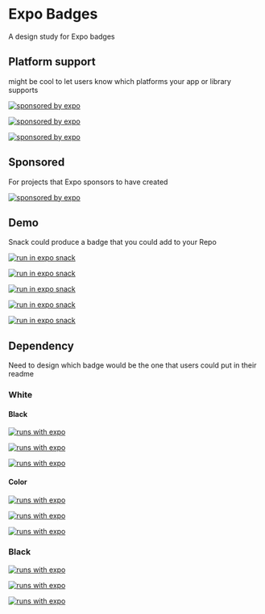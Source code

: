 # Expo Badges

A design study for Expo badges

## Platform support

might be cool to let users know which platforms your app or library supports

[![sponsored by expo](https://img.shields.io/badge/Platforms-Native-4630EB.svg?style=for-the-badge&logo=EXPO&labelColor=000&logoColor=fff)](https://github.com/expo/expo)

[![sponsored by expo](https://img.shields.io/badge/Platforms-Web-4630EB.svg?style=for-the-badge&logo=EXPO&labelColor=000&logoColor=fff)](https://github.com/expo/expo)

[![sponsored by expo](https://img.shields.io/badge/Platforms-Universal-4630EB.svg?style=for-the-badge&logo=EXPO&labelColor=000&logoColor=fff)](https://github.com/expo/expo)

## Sponsored

For projects that Expo sponsors to have created

[![sponsored by expo](https://img.shields.io/badge/Sponsored_by-Expo-4630EB.svg?style=for-the-badge&logo=EXPO&labelColor=000&logoColor=fff)](https://github.com/expo/expo)

## Demo

Snack could produce a badge that you could add to your Repo

[![run in expo snack](https://img.shields.io/badge/RUN%20IN%20SNACK-4630EB.svg?style=for-the-badge&logo=EXPO&labelColor=f3f3f3&logoColor=000&logoWidth=20)](https://snack.expo.io)

[![run in expo snack](https://img.shields.io/badge/RUN%20IN%20SNACK-4630EB.svg?style=for-the-badge&logo=EXPO&labelColor=f3f3f3&logoColor=000)](https://snack.expo.io)

[![run in expo snack](https://img.shields.io/badge/Run%20in%20Snack-4630EB.svg?style=flat-square&logo=EXPO&labelColor=f3f3f3&logoColor=000)](https://snack.expo.io)

[![run in expo snack](https://img.shields.io/badge/SNACK-TRY%20NOW-4630EB.svg?style=for-the-badge&logo=EXPO&labelColor=000&logoColor=FFF)](https://snack.expo.io)

[![run in expo snack](https://img.shields.io/badge/snack-Try%20now-4630EB.svg?style=flat-square&logo=EXPO&labelColor=000&logoColor=FFF&logoWidth=20)](https://snack.expo.io)

## Dependency

Need to design which badge would be the one that users could put in their readme

### White

#### Black

[![runs with expo](https://img.shields.io/badge/Runs%20with%20Expo-000.svg?style=flat&logo=EXPO&labelColor=f3f3f3&logoColor=000)](https://github.com/expo/expo)

[![runs with expo](https://img.shields.io/badge/Runs%20with%20Expo-000.svg?style=flat-square&logo=EXPO&labelColor=f3f3f3&logoColor=000)](https://github.com/expo/expo)

[![runs with expo](https://img.shields.io/badge/Runs%20with%20Expo-000.svg?style=for-the-badge&logo=EXPO&labelColor=f3f3f3&logoColor=000)](https://github.com/expo/expo)

#### Color

[![runs with expo](https://img.shields.io/badge/Runs%20with%20Expo-4630EB.svg?style=flat&logo=EXPO&labelColor=f3f3f3&logoColor=000)](https://github.com/expo/expo)

[![runs with expo](https://img.shields.io/badge/Runs%20with%20Expo-4630EB.svg?style=flat-square&logo=EXPO&labelColor=f3f3f3&logoColor=000)](https://github.com/expo/expo)

[![runs with expo](https://img.shields.io/badge/Runs%20with%20Expo-4630EB.svg?style=for-the-badge&logo=EXPO&labelColor=f3f3f3&logoColor=000)](https://github.com/expo/expo)

### Black

[![runs with expo](https://img.shields.io/badge/Runs%20with%20Expo-000.svg?style=flat&logo=EXPO&labelColor=000&logoColor=fff)](https://github.com/expo/expo)

[![runs with expo](https://img.shields.io/badge/Runs%20with%20Expo-000.svg?style=flat-square&logo=EXPO&labelColor=0&logoColor=f&logoWidth=20)](https://github.com/expo/expo)

[![runs with expo](https://img.shields.io/badge/Runs%20with%20Expo-000.svg?style=for-the-badge&logo=EXPO&labelColor=0&logoColor=f)](https://github.com/expo/expo)

